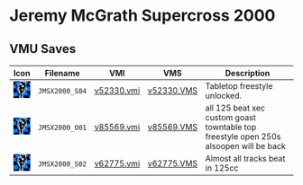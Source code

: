 # Jeremy McGrath Supercross 2000

## VMU Saves

| Icon | Filename | VMI | VMS | Description |
|------|----------|-----|-----|-------------|
| ![Jeremy McGrath Supercross 2000](../icons/JMSX2000_S04.GIF) | `JMSX2000_S04` | [v52330.vmi](v52330.vmi) | [v52330.VMS](v52330.VMS) | Tabletop freestyle unlocked.  |
| ![Jeremy McGrath Supercross 2000](../icons/JMSX2000_O01.GIF) | `JMSX2000_O01` | [v85569.vmi](v85569.vmi) | [v85569.VMS](v85569.VMS) | all 125 beat xec custom goast towntable top freestyle open 250s alsoopen will be back  |
| ![Jeremy McGrath Supercross 2000](../icons/JMSX2000_S02.GIF) | `JMSX2000_S02` | [v62775.vmi](v62775.vmi) | [v62775.VMS](v62775.VMS) | Almost all tracks beat in 125cc  |
